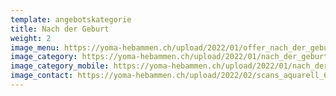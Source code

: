 ```yaml
---
template: angebotskategorie
title: Nach der Geburt
weight: 2
image_menu: https://yoma-hebammen.ch/upload/2022/01/offer_nach_der_geburt.jpg
image_category: https://yoma-hebammen.ch/upload/2022/01/nach_der_geburt_halbmond.jpg
image_category_mobile: https://yoma-hebammen.ch/upload/2022/01/nach_der_geburt_halbmond_mobile.jpg
image_contact: https://yoma-hebammen.ch/upload/2022/02/scans_aquarell_600ppi-5-_7-3.jpg
---
```

